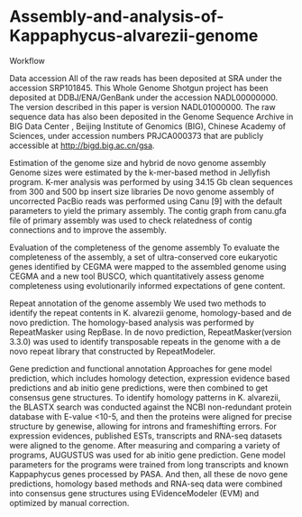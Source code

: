 # Assembly-and-analysis-of-Kappaphycus-alvarezii-genome


Workflow

Data accession
All of the raw reads has been deposited at SRA under the accession SRP101845. This Whole Genome Shotgun project has been deposited at DDBJ/ENA/GenBank under the accession NADL00000000. The version described in this paper is version NADL01000000. The raw sequence data has also been deposited in the Genome Sequence Archive in BIG Data Center , Beijing Institute of Genomics (BIG), Chinese Academy of Sciences, under accession numbers PRJCA000373 that are publicly accessible at http://bigd.big.ac.cn/gsa. 

Estimation of the genome size and hybrid de novo genome assembly
Genome sizes were estimated by the k-mer-based method in Jellyfish program. K-mer analysis was performed by using 34.15 Gb clean sequences from 300 and 500 bp insert size libraries
  De novo genome assembly of uncorrected PacBio reads was performed using Canu [9] with the default parameters to yield the primary assembly. The contig graph from canu.gfa file of primary assembly was used to check relatedness of contig connections and to improve the assembly. 
  
Evaluation of the completeness of the genome assembly
To evaluate the completeness of the assembly, a set of ultra-conserved core eukaryotic genes identified by CEGMA were mapped to the assembled genome using CEGMA and a new tool BUSCO, which quantitatively assess genome completeness using evolutionarily informed expectations of gene content.

Repeat annotation of the genome assembly
We used two methods to identify the repeat contents in K. alvarezii genome, homology-based and de novo prediction. The homology-based analysis was performed by RepeatMasker using RepBase. In de novo prediction, RepeatMasker(version 3.3.0) was used to identify transposable repeats in the genome with a de novo repeat library that constructed by RepeatModeler.

Gene prediction and functional annotation
Approaches for gene model prediction, which includes homology detection, expression evidence based predictions and ab initio gene predictions, were then combined to get consensus gene structures. To identify homology patterns in K. alvarezii, the BLASTX search was conducted against the NCBI non-redundant protein database with E-value <10-5, and then the proteins were aligned for precise structure by genewise, allowing for introns and frameshifting errors. For expression evidences, published ESTs, transcripts and RNA-seq datasets were aligned to the genome. After measuring and comparing a variety of programs, AUGUSTUS was used for ab initio gene prediction. Gene model parameters for the programs were trained from long transcripts and known Kappaphycus genes processed by PASA. And then, all these de novo gene predictions, homology based methods and RNA-seq data were combined into consensus gene structures using EVidenceModeler (EVM) and optimized by manual correction.

